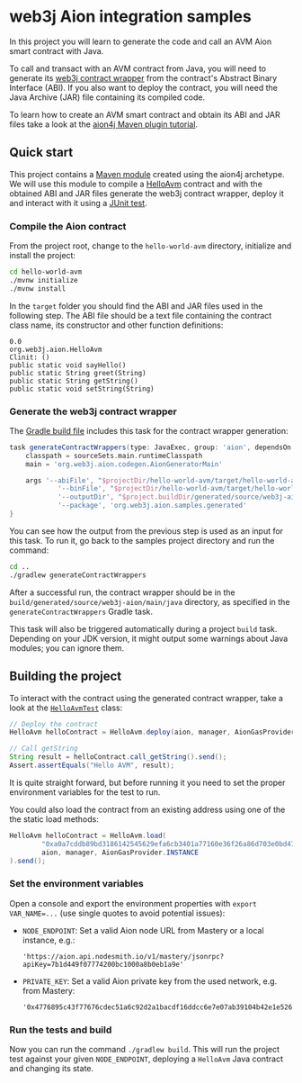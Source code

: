 web3j Aion integration samples
==============================

In this project you will learn to generate the code and call an AVM Aion smart contract with Java.

To call and transact with an AVM contract from Java, you will need to generate its 
[web3j contract wrapper](https://docs.web3j.io/smart_contracts.html#deploying-and-interacting-with-smart-contracts) 
from the contract's Abstract Binary Interface (ABI). If you also want to deploy the contract, you will need the Java 
Archive (JAR) file containing its compiled code.

To learn how to create an AVM smart contract and obtain its ABI and JAR files take a look at the 
[aion4j Maven plugin tutorial](https://docs.aion.network/docs/maven-and-aion4j).

## Quick start

This project contains a [Maven module](hello-world-avm) created using the aion4j archetype.
We will use this module to compile a [HelloAvm](hello-world-avm/src/main/java/org/web3j/aion/HelloAvm.java)
contract and with the obtained ABI and JAR files generate the web3j contract wrapper, deploy it and interact with it 
using a [JUnit test](src/test/java/org/web3j/aion/samples/HelloAvmTest.java).

### Compile the Aion contract

From the project root, change to the `hello-world-avm` directory, initialize and install the project:
```bash
cd hello-world-avm
./mvnw initialize
./mvnw install
```
In the `target` folder you should find the ABI and JAR files used in the following step. 
The ABI file should be a text file containing the contract class name, its constructor and other function definitions:
```
0.0
org.web3j.aion.HelloAvm
Clinit: ()
public static void sayHello()
public static String greet(String)
public static String getString()
public static void setString(String)
```

### Generate the web3j contract wrapper

The [Gradle build file](build.gradle) includes this task for the contract wrapper generation:
```groovy
task generateContractWrappers(type: JavaExec, group: 'aion', dependsOn: 'clean') {
    classpath = sourceSets.main.runtimeClasspath
    main = 'org.web3j.aion.codegen.AionGeneratorMain'

    args '--abiFile', "$projectDir/hello-world-avm/target/hello-world-avm-0.1.0-SNAPSHOT.abi",
            '--binFile', "$projectDir/hello-world-avm/target/hello-world-avm-0.1.0-SNAPSHOT.jar",
            '--outputDir', "$project.buildDir/generated/source/web3j-aion/main/java",
            '--package', 'org.web3j.aion.samples.generated'
}
```
You can see how the output from the previous step is used as an input for this task.
To run it, go back to the samples project directory and run the command:
```bash
cd ..
./gradlew generateContractWrappers
```
After a successful run, the contract wrapper should be in the `build/generated/source/web3j-aion/main/java` directory,
as specified in the `generateContractWrappers` Gradle task.

This task will also be triggered automatically during a project `build` task.
Depending on your JDK version, it might output some warnings about Java modules; you can ignore them.

## Building the project

To interact with the contract using the generated contract wrapper, take a look at the
[`HelloAvmTest`](src/test/java/org/web3j/aion/samples/HelloAvmTest.java) class:
```java
// Deploy the contract 
HelloAvm helloContract = HelloAvm.deploy(aion, manager, AionGasProvider.INSTANCE).send();

// Call getString 
String result = helloContract.call_getString().send();
Assert.assertEquals("Hello AVM", result);
```
It is quite straight forward, but before running it you need to set the proper environment 
variables for the test to run.

You could also load the contract from an existing address using one of the the static load methods:
```java
HelloAvm helloContract = HelloAvm.load(
        "0xa0a7cddb89bd3186142545629efa6cb3401a77160e36f26a86d703e0bd478bc1", 
        aion, manager, AionGasProvider.INSTANCE
).send();
```

### Set the environment variables

Open a console and export the environment properties with `export VAR_NAME=...` 
(use single quotes to avoid potential issues):

   * `NODE_ENDPOINT`: Set a valid Aion node URL from Mastery or a local instance, e.g.:
     ```
     'https://aion.api.nodesmith.io/v1/mastery/jsonrpc?apiKey=7b1d449f07774200bc1000a8b0eb1a9e'
     ```
   * `PRIVATE_KEY`: Set a valid Aion private key from the used network, e.g. from Mastery: 
     ```
     '0x4776895c43f77676cdec51a6c92d2a1bacdf16ddcc6e7e07ab39104b42e1e52608fe2bf5757b8261d4937f13b5815448f2144f9c1409a3fab4c99ca86fff8a36'
     ```

### Run the tests and build

Now you can run the command `./gradlew build`. This will run the project test against your given `NODE_ENDPOINT`,
deploying a `HelloAvm` Java contract and changing its state. 

